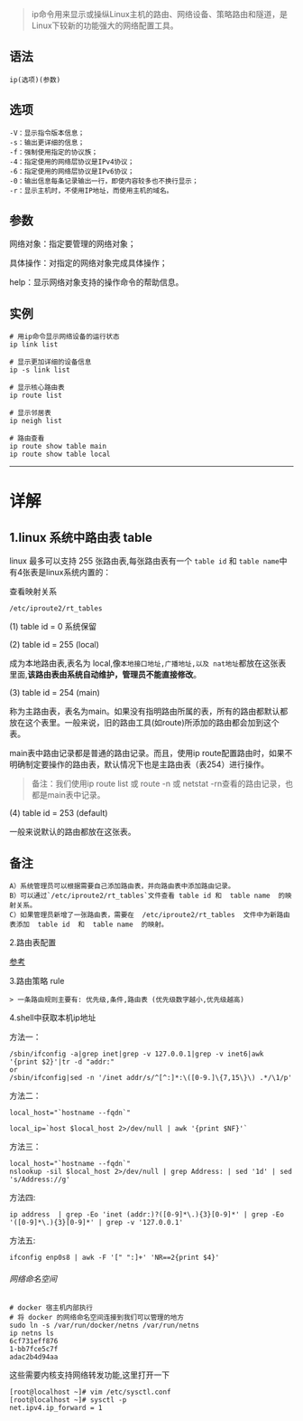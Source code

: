 > ip命令用来显示或操纵Linux主机的路由、网络设备、策略路由和隧道，是Linux下较新的功能强大的网络配置工具。

语法
---
    ip(选项)(参数)
选项
---
    -V：显示指令版本信息；
    -s：输出更详细的信息；
    -f：强制使用指定的协议族；
    -4：指定使用的网络层协议是IPv4协议；
    -6：指定使用的网络层协议是IPv6协议；
    -0：输出信息每条记录输出一行，即使内容较多也不换行显示；
    -r：显示主机时，不使用IP地址，而使用主机的域名。

参数
---
网络对象：指定要管理的网络对象；

具体操作：对指定的网络对象完成具体操作；

help：显示网络对象支持的操作命令的帮助信息。

实例
---

    # 用ip命令显示网络设备的运行状态
    ip link list
    
    # 显示更加详细的设备信息
    ip -s link list
    
    # 显示核心路由表
    ip route list
    
    # 显示邻居表
    ip neigh list
   
    # 路由查看
    ip route show table main
    ip route show table local
   
--------


详解
=====

1.linux 系统中路由表 table
---

linux 最多可以支持 255 张路由表,每张路由表有一个 `table id` 和 `table name`中有4张表是linux系统内置的：

查看映射关系 

    /etc/iproute2/rt_tables

(1) table id = 0 系统保留
    
(2) table id = 255 (local)

成为本地路由表,表名为 local,像`本地接口地址,广播地址,以及 nat地址`都放在这张表里面,**该路由表由系统自动维护，管理员不能直接修改**。

(3) table id = 254 (main)

称为主路由表，表名为main。如果没有指明路由所属的表，所有的路由都默认都放在这个表里。一般来说，旧的路由工具(如route)所添加的路由都会加到这个表。

main表中路由记录都是普通的路由记录。而且，使用ip route配置路由时，如果不明确制定要操作的路由表，默认情况下也是主路由表（表254）进行操作。

> 备注：我们使用ip route list 或 route -n 或 netstat -rn查看的路由记录，也都是main表中记录。

(4) table id = 253 (default)

一般来说默认的路由都放在这张表。


备注
--- 
    A）系统管理员可以根据需要自己添加路由表，并向路由表中添加路由记录。
    B）可以通过`/etc/iproute2/rt_tables`文件查看 table id 和  table name  的映射关系。
    C）如果管理员新增了一张路由表，需要在  /etc/iproute2/rt_tables  文件中为新路由表添加  table id  和  table name  的映射。


2.路由表配置
    
[参考](./route.md)



3.路由策略 rule

    > 一条路由规则主要有: 优先级,条件,路由表 (优先级数字越小,优先级越高)

4.shell中获取本机ip地址

方法一：

    /sbin/ifconfig -a|grep inet|grep -v 127.0.0.1|grep -v inet6|awk '{print $2}'|tr -d "addr:"
    or
    /sbin/ifconfig|sed -n '/inet addr/s/^[^:]*:\([0-9.]\{7,15\}\) .*/\1/p'


方法二： 

    local_host="`hostname --fqdn`"

    local_ip=`host $local_host 2>/dev/null | awk '{print $NF}'`

方法三：

    local_host="`hostname --fqdn`"
    nslookup -sil $local_host 2>/dev/null | grep Address: | sed '1d' | sed 's/Address://g'

方法四:

    ip address  | grep -Eo 'inet (addr:)?([0-9]*\.){3}[0-9]*' | grep -Eo '([0-9]*\.){3}[0-9]*' | grep -v '127.0.0.1'

方法五:

    ifconfig enp0s8 | awk -F '[" ":]+' 'NR==2{print $4}'


###### 网络命名空间

    # docker 宿主机内部执行
    # 将 docker 的网络命名空间连接到我们可以管理的地方
    sudo ln -s /var/run/docker/netns /var/run/netns
    ip netns ls
    6cf731eff876
    1-bb7fce5c7f
    adac2b4d94aa
    

这些需要内核支持网络转发功能,这里打开一下

    [root@localhost ~]# vim /etc/sysctl.conf 
    [root@localhost ~]# sysctl -p
    net.ipv4.ip_forward = 1


